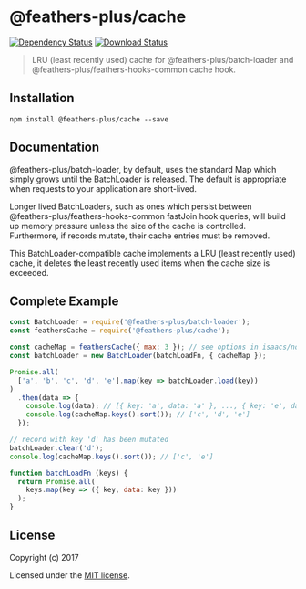 # @feathers-plus/cache

[![Dependency Status](https://img.shields.io/david/feathers-plus/cache.svg?style=flat-square)](https://david-dm.org/eddyystop/dataloader-cache-lru)
[![Download Status](https://img.shields.io/npm/dm/feathers-plus/cache.svg?style=flat-square)](https://www.npmjs.com/package/dataloader-cache-lru)

> LRU (least recently used) cache for @feathers-plus/batch-loader and @feathers-plus/feathers-hooks-common cache hook.

## Installation

```
npm install @feathers-plus/cache --save
```

## Documentation

@feathers-plus/batch-loader, by default, uses the standard Map which simply grows until the BatchLoader is released.
The default is appropriate when requests to your application are short-lived.

Longer lived BatchLoaders, such as ones which persist between @feathers-plus/feathers-hooks-common fastJoin hook queries, will build up memory
pressure unless the size of the cache is controlled.
Furthermore, if records mutate, their cache entries must be removed.

This BatchLoader-compatible cache implements a LRU (least recently used) cache, it deletes the
least recently used items when the cache size is exceeded.
 
## Complete Example

```js
const BatchLoader = require('@feathers-plus/batch-loader');
const feathersCache = require('@feathers-plus/cache');

const cacheMap = feathersCache({ max: 3 }); // see options in isaacs/node-lru-cache
const batchLoader = new BatchLoader(batchLoadFn, { cacheMap });

Promise.all(
  ['a', 'b', 'c', 'd', 'e'].map(key => batchLoader.load(key))
)
  .then(data => {
    console.log(data); // [{ key: 'a', data: 'a' }, ..., { key: 'e', data: 'e' }]
    console.log(cacheMap.keys().sort()); // ['c', 'd', 'e']
  });

// record with key 'd' has been mutated
batchLoader.clear('d');
console.log(cacheMap.keys().sort()); // ['c', 'e']

function batchLoadFn (keys) {
  return Promise.all(
    keys.map(key => ({ key, data: key }))
  );
}
```

## License

Copyright (c) 2017

Licensed under the [MIT license](LICENSE).
